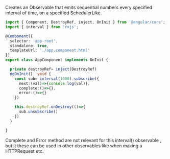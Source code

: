 Creates an Observable that emits sequential numbers every specified interval of time, on a specified SchedulerLike.

```typescript
import { Component, DestroyRef, inject, OnInit } from '@angular/core';
import { interval } from 'rxjs';

@Component({
  selector: 'app-root',
  standalone: true,
  templateUrl: './app.component.html'
})
export class AppComponent implements OnInit {

  private destroyRef= inject(DestroyRef)
  ngOnInit(): void {
    const sub= interval(1000).subscribe({
      next:(val)=>{console.log(val)},
      complete:()=>{},
      error:()=>{}
    })

    this.destroyRef.onDestroy(()=>{
      sub.unsubscribe()
    })
  }

}

```
Complete and Error method are not relevant for this interval() observable , but it these can be used in other observables like when making a HTTPRequest etc.
